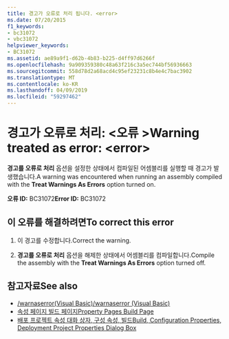 ```yaml
---
title: 경고가 오류로 처리 됩니다. <error>
ms.date: 07/20/2015
f1_keywords:
- bc31072
- vbc31072
helpviewer_keywords:
- BC31072
ms.assetid: ae89a9f1-d62b-4b83-b225-d4ff97d6266f
ms.openlocfilehash: 9a909359380c48a63f216c3a5ec744bf56936663
ms.sourcegitcommit: 558d78d2a68acd4c95ef23231c8b4e4c7bac3902
ms.translationtype: MT
ms.contentlocale: ko-KR
ms.lasthandoff: 04/09/2019
ms.locfileid: "59297462"
---
```

# <a name="warning-treated-as-error-error"></a><span data-ttu-id="35f2c-102">경고가 오류로 처리: \<오류 ></span><span class="sxs-lookup"><span data-stu-id="35f2c-102">Warning treated as error: \<error></span></span>
<span data-ttu-id="35f2c-103">**경고를 오류로 처리** 옵션을 설정한 상태에서 컴파일된 어셈블리를 실행할 때 경고가 발생했습니다.</span><span class="sxs-lookup"><span data-stu-id="35f2c-103">A warning was encountered when running an assembly compiled with the **Treat Warnings As Errors** option turned on.</span></span>  
  
 <span data-ttu-id="35f2c-104">**오류 ID:** BC31072</span><span class="sxs-lookup"><span data-stu-id="35f2c-104">**Error ID:** BC31072</span></span>  
  
## <a name="to-correct-this-error"></a><span data-ttu-id="35f2c-105">이 오류를 해결하려면</span><span class="sxs-lookup"><span data-stu-id="35f2c-105">To correct this error</span></span>  
  
1. <span data-ttu-id="35f2c-106">이 경고를 수정합니다.</span><span class="sxs-lookup"><span data-stu-id="35f2c-106">Correct the warning.</span></span>  
  
2. <span data-ttu-id="35f2c-107">**경고를 오류로 처리** 옵션을 해제한 상태에서 어셈블리를 컴파일합니다.</span><span class="sxs-lookup"><span data-stu-id="35f2c-107">Compile the assembly with the **Treat Warnings As Errors** option turned off.</span></span>  
  
## <a name="see-also"></a><span data-ttu-id="35f2c-108">참고자료</span><span class="sxs-lookup"><span data-stu-id="35f2c-108">See also</span></span>

- [<span data-ttu-id="35f2c-109">/warnaserror(Visual Basic)</span><span class="sxs-lookup"><span data-stu-id="35f2c-109">/warnaserror (Visual Basic)</span></span>](../../visual-basic/reference/command-line-compiler/warnaserror.md)
- [<span data-ttu-id="35f2c-110">속성 페이지 빌드 페이지</span><span class="sxs-lookup"><span data-stu-id="35f2c-110">Property Pages Build Page</span></span>](https://docs.microsoft.com/previous-versions/visualstudio/visual-studio-2010/zxbs6ywz(v=vs.100))
- [<span data-ttu-id="35f2c-111">배포 프로젝트 속성 대화 상자, 구성 속성, 빌드</span><span class="sxs-lookup"><span data-stu-id="35f2c-111">Build, Configuration Properties, Deployment Project Properties Dialog Box</span></span>](https://docs.microsoft.com/previous-versions/visualstudio/visual-studio-2010/1befw7hy(v=vs.100))
